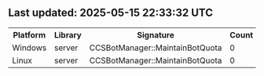 ## Last updated: 2025-05-15 22:33:32 UTC
<table>
<tr><th>Platform</th><th>Library</th><th>Signature</th><th>Count</th><th>Status</th></tr>
<tr><td rowspan='2'>Windows</td>
<td rowspan='2'>server</td></tr>
<tr><td>CCSBotManager::MaintainBotQuota</td><td>0</td><td>❌</td></tr>
<tr><td rowspan='2'>Linux</td>
<td rowspan='2'>server</td></tr>
<tr><td>CCSBotManager::MaintainBotQuota</td><td>0</td><td>❌</td></tr>
</table>